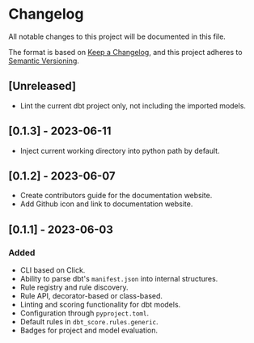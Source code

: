 # Changelog

All notable changes to this project will be documented in this file.

The format is based on [Keep a Changelog](https://keepachangelog.com/en/1.0.0/),
and this project adheres to
[Semantic Versioning](https://semver.org/spec/v2.0.0.html).

## [Unreleased]

- Lint the current dbt project only, not including the imported models.

## [0.1.3] - 2023-06-11

- Inject current working directory into python path by default.

## [0.1.2] - 2023-06-07

- Create contributors guide for the documentation website.
- Add Github icon and link to documentation website.

## [0.1.1] - 2023-06-03

### Added

- CLI based on Click.
- Ability to parse dbt's `manifest.json` into internal structures.
- Rule registry and rule discovery.
- Rule API, decorator-based or class-based.
- Linting and scoring functionality for dbt models.
- Configuration through `pyproject.toml`.
- Default rules in `dbt_score.rules.generic`.
- Badges for project and model evaluation.
